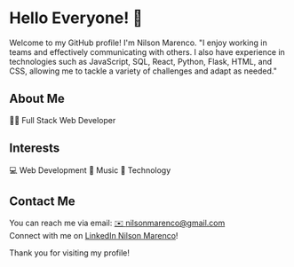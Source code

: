 # Hello Everyone! 👋

Welcome to my GitHub profile! I'm Nilson Marenco. "I enjoy working in teams and effectively communicating with others. I also have experience in technologies such as JavaScript, SQL, React, Python, Flask, HTML, and CSS, allowing me to tackle a variety of challenges and adapt as needed."

## About Me
👨‍💻 Full Stack Web Developer

## Interests
💻 Web Development
🎵 Music
📱 Technology

## Contact Me
You can reach me via email: <a href="mailto:nilsonmarenco@gmail.com" target="_blank">✉️ nilsonmarenco@gmail.com</a>  
Connect with me on <a href="https://www.linkedin.com/in/nilsonmarenco/" target="_blank"> LinkedIn Nilson Marenco</a>!

Thank you for visiting my profile!




